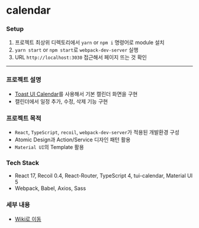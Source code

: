 # calendar
### Setup
1. 프로젝트 최상위 디렉토리에서 `yarn` or `npm i` 명령어로 module 설치
2. `yarn start` or `npm start`로 `webpack-dev-server` 실행
3. URL `http://localhost:3030` 접근해서 페이지 뜨는 것 확인
---
### 프로젝트 설명
- [Toast UI Calendar](https://ui.toast.com/tui-calendar)를 사용해서 기본 캘린더 화면을 구현
- 캘린더에서 일정 추가, 수정, 삭제 기능 구현

### 프로젝트 목적
- `React`, `TypeScript`, `recoil`, `webpack-dev-server`가 적용된 개발환경 구성
- Atomic Design과 Action/Service 디자인 패턴 활용
- `Material UI`의 Template 활용

### Tech Stack
- React 17, Recoil 0.4, React-Router, TypeScript 4, tui-calendar, Material UI 5
- Webpack, Babel, Axios, Sass

### 세부 내용
- [Wiki로 이동](https://github.com/kjsu/calendar/wiki/%EC%84%B8%EB%B6%80-%EB%82%B4%EC%9A%A9)
